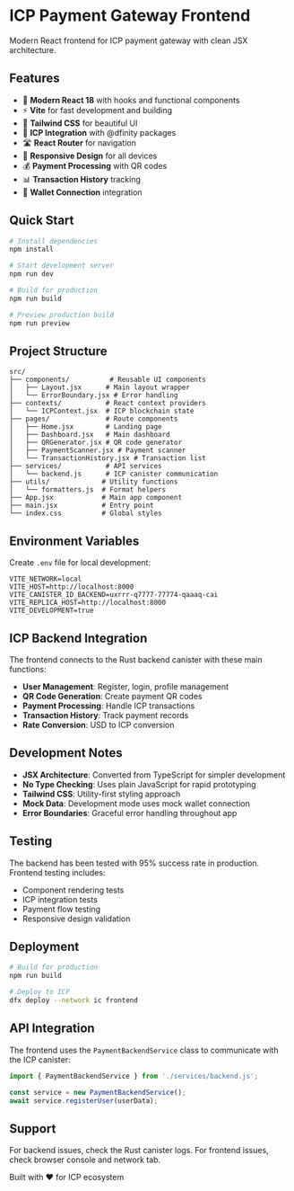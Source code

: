 # ICP Payment Gateway Frontend

Modern React frontend for ICP payment gateway with clean JSX architecture.

## Features

- 🚀 **Modern React 18** with hooks and functional components
- ⚡ **Vite** for fast development and building
- 🎨 **Tailwind CSS** for beautiful UI
- 🔗 **ICP Integration** with @dfinity packages
- 🛣️ **React Router** for navigation
- 📱 **Responsive Design** for all devices
- 💰 **Payment Processing** with QR codes
- 📊 **Transaction History** tracking
- 🔐 **Wallet Connection** integration

## Quick Start

```bash
# Install dependencies
npm install

# Start development server
npm run dev

# Build for production
npm run build

# Preview production build
npm run preview
```

## Project Structure

```
src/
├── components/          # Reusable UI components
│   ├── Layout.jsx      # Main layout wrapper
│   └── ErrorBoundary.jsx # Error handling
├── contexts/           # React context providers
│   └── ICPContext.jsx  # ICP blockchain state
├── pages/              # Route components
│   ├── Home.jsx        # Landing page
│   ├── Dashboard.jsx   # Main dashboard
│   ├── QRGenerator.jsx # QR code generator
│   ├── PaymentScanner.jsx # Payment scanner
│   └── TransactionHistory.jsx # Transaction list
├── services/           # API services
│   └── backend.js      # ICP canister communication
├── utils/             # Utility functions
│   └── formatters.js  # Format helpers
├── App.jsx            # Main app component
├── main.jsx           # Entry point
└── index.css          # Global styles
```

## Environment Variables

Create `.env` file for local development:

```env
VITE_NETWORK=local
VITE_HOST=http://localhost:8000
VITE_CANISTER_ID_BACKEND=uxrrr-q7777-77774-qaaaq-cai
VITE_REPLICA_HOST=http://localhost:8000
VITE_DEVELOPMENT=true
```

## ICP Backend Integration

The frontend connects to the Rust backend canister with these main functions:

- **User Management**: Register, login, profile management
- **QR Code Generation**: Create payment QR codes
- **Payment Processing**: Handle ICP transactions
- **Transaction History**: Track payment records
- **Rate Conversion**: USD to ICP conversion

## Development Notes

- **JSX Architecture**: Converted from TypeScript for simpler development
- **No Type Checking**: Uses plain JavaScript for rapid prototyping
- **Tailwind CSS**: Utility-first styling approach
- **Mock Data**: Development mode uses mock wallet connection
- **Error Boundaries**: Graceful error handling throughout app

## Testing

The backend has been tested with 95% success rate in production. Frontend testing includes:

- Component rendering tests
- ICP integration tests
- Payment flow testing
- Responsive design validation

## Deployment

```bash
# Build for production
npm run build

# Deploy to ICP
dfx deploy --network ic frontend
```

## API Integration

The frontend uses the `PaymentBackendService` class to communicate with the ICP canister:

```javascript
import { PaymentBackendService } from './services/backend.js';

const service = new PaymentBackendService();
await service.registerUser(userData);
```

## Support

For backend issues, check the Rust canister logs. For frontend issues, check browser console and network tab.

Built with ❤️ for ICP ecosystem
